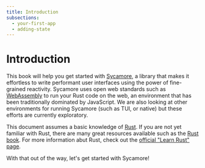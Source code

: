 ```yaml
---
title: Introduction
subsections:
  - your-first-app
  - adding-state
---
```


# Introduction

This book will help you get started with
[Sycamore](https://github.com/sycamore-rs/sycamore), a library that makes it
effortless to write performant user interfaces using the power of fine-grained
reactivity. Sycamore uses open web standards such as
[WebAssembly](https://webassembly.org) to run your Rust code on the web, an
environment that has been traditionally dominated by JavaScript. We are also
looking at other environments for running Sycamore (such as TUI, or native) but
these efforts are currently exploratory.

This document assumes a basic knowledge of [Rust](https://rust-lang.org). If you
are not yet familiar with Rust, there are many great resources available such as
the [Rust book](https://doc.rust-lang.org/stable/book/). For more information
abut Rust, check out the
[official "Learn Rust" page](https://www.rust-lang.org/learn).

With that out of the way, let's get started with Sycamore!
